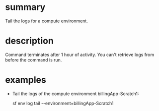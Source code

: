 # summary
  
Tail the logs for a compute environment.

# description

Command terminates after 1 hour of activity. You can't retrieve logs from before the command is run.

# examples

- Tail the logs of the compute environment billingApp-Scratch1:

  sf env log tail --environment=billingApp-Scratch1
